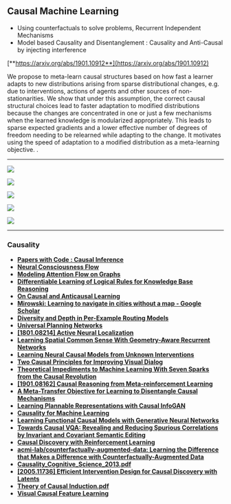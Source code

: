 ## Causal Machine Learning

- Using counterfactuals to solve problems, Recurrent Independent Mechanisms
- Model based Causality and Disentanglement : Causality and Anti-Causal by injecting interference

[**https://arxiv.org/abs/1901.10912**](https://arxiv.org/abs/1901.10912)

We propose to meta-learn causal structures based on how fast a learner adapts to new distributions arising from sparse distributional changes, e.g. due to interventions, actions of agents and other sources of non-stationarities. We show that under this assumption, the correct causal structural choices lead to faster adaptation to modified distributions because the changes are concentrated in one or just a few mechanisms when the learned knowledge is modularized appropriately. This leads to sparse expected gradients and a lower effective number of degrees of freedom needing to be relearned while adapting to the change. It motivates using the speed of adaptation to a modified distribution as a meta-learning objective. .

---

![](images/2020-07-21-05-34-53.png)

![](images/2020-07-21-05-35-22.png)

![](images/2020-07-21-14-24-55.png)

![](images/2020-07-21-05-37-40.png)

![](images/2020-07-21-05-39-44.png)

---

### Causality

- [**Papers with Code : Causal Inference**](https://paperswithcode.com/task/causal-inference)
- [**Neural Consciousness Flow**](https://arxiv.org/abs/1905.13049.pdf)
- [**Modeling Attention Flow on Graphs**](https://arxiv.org/abs/1811.00497.pdf)
- [**Differentiable Learning of Logical Rules for Knowledge Base Reasoning**](http://papers.nips.cc/paper/6826-differentiable-learning-of-logical-rules-for-knowledge-base-reasoning.pdf)
- [**On Causal and Anticausal Learning**](https://icml.cc/2012/papers/625.pdf)
- [**Mirowski: Learning to navigate in cities without a map - Google Scholar**](https://scholar.google.com/scholar?cites=9758707731169438744&as_sdt=2005&sciodt=0,5&hl=en)
- [**Diversity and Depth in Per-Example Routing Models**](https://openreview.net/forum?id=BkxWJnC9tX)
- [**Universal Planning Networks**](https://arxiv.org/abs/1804.00645.pdf)
- [**[1801.08214] Active Neural Localization**](https://arxiv.org/abs/1801.08214)
- [**Learning Spatial Common Sense With Geometry-Aware Recurrent Networks**](http://openaccess.thecvf.com/content_CVPR_2019/html/Tung_Learning_Spatial_Common_Sense_With_Geometry-Aware_Recurrent_Networks_CVPR_2019_paper.html)
- [**Learning Neural Causal Models from Unknown Interventions**](https://openreview.net/forum?id=H1gN6kSFwS)
- [**Two Causal Principles for Improving Visual Dialog**](https://arxiv.org/abs/1911.10496.pdf)
- [**Theoretical Impediments to Machine Learning With Seven Sparks from the Causal Revolution**](https://arxiv.org/abs/1801.04016.pdf)
- [**[1901.08162] Causal Reasoning from Meta-reinforcement Learning**](https://arxiv.org/abs/1901.08162)
- [**A Meta-Transfer Objective for Learning to Disentangle Causal Mechanisms**](https://openreview.net/forum?id=ryxWIgBFPS)
- [**Learning Plannable Representations with Causal InfoGAN**](https://arxiv.org/abs/1807.09341.pdf)
- [**Causality for Machine Learning**](https://arxiv.org/abs/1911.10500.pdf)
- [**Learning Functional Causal Models with Generative Neural Networks**](https://arxiv.org/abs/1709.05321.pdf)
- [**Towards Causal VQA: Revealing and Reducing Spurious Correlations by Invariant and Covariant Semantic Editing**](https://arxiv.org/abs/1912.07538v1.pdf)
- [**Causal Discovery with Reinforcement Learning**](https://openreview.net/forum?id=S1g2skStPB)
- [**acmi-lab/counterfactually-augmented-data: Learning the Difference that Makes a Difference with Counterfactually-Augmented Data**](https://github.com/acmi-lab/counterfactually-augmented-data)
- [**Causality_Cognitive_Science_2013.pdf**](http://www.stat.ucla.edu/~sczhu/papers/Conf_2013/Causality_Cognitive_Science_2013.pdf)
- [**[2005.11736] Efficient Intervention Design for Causal Discovery with Latents**](https://arxiv.org/abs/2005.11736)
- [**Theory of Causal Induction.pdf**](https://cocosci.princeton.edu/tom/papers/tbci.pdf)
- [**Visual Causal Feature Learning**](http://www.its.caltech.edu/~fehardt/papers/CPE_UAI2015.pdf)
